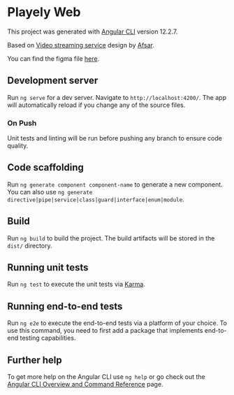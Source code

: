 # Playely Web

This project was generated with [Angular CLI](https://github.com/angular/angular-cli) version 12.2.7.

Based on [Video streaming service](https://www.figma.com/community/file/978204688923563508) design by [Afsar](https://www.figma.com/@imshuvo97).

You can find the figma file [here](https://www.figma.com/file/Qvnl4NdJ2XuwozfSf84g5M/PlayJolly?node-id=6%3A12).
## Development server

Run `ng serve` for a dev server. Navigate to `http://localhost:4200/`. The app will automatically reload if you change any of the source files.

### On Push

Unit tests and linting will be run before pushing any branch to ensure code quality.

## Code scaffolding

Run `ng generate component component-name` to generate a new component. You can also use `ng generate directive|pipe|service|class|guard|interface|enum|module`.

## Build

Run `ng build` to build the project. The build artifacts will be stored in the `dist/` directory.

## Running unit tests

Run `ng test` to execute the unit tests via [Karma](https://karma-runner.github.io).

## Running end-to-end tests

Run `ng e2e` to execute the end-to-end tests via a platform of your choice. To use this command, you need to first add a package that implements end-to-end testing capabilities.

## Further help

To get more help on the Angular CLI use `ng help` or go check out the [Angular CLI Overview and Command Reference](https://angular.io/cli) page.
